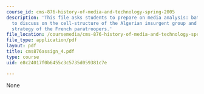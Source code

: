 ```yaml
---
course_id: cms-876-history-of-media-and-technology-spring-2005
description: 'This file asks students to prepare on media analysis: battle of Algiers,
  to discuss on the cell-structure of the Algerian insurgent group and the counter-terrorist
  strategy of the French paratroopers.'
file_location: /coursemedia/cms-876-history-of-media-and-technology-spring-2005/e8c24017f0b6455c3c5735d059381c7e_cms876assign_4.pdf
file_type: application/pdf
layout: pdf
title: cms876assign_4.pdf
type: course
uid: e8c24017f0b6455c3c5735d059381c7e

---
```

None